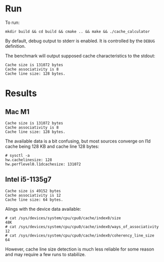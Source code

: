 # Run

To run:
```
mkdir build && cd build && cmake .. && make && ./cache_calculator
```

By default, debug output to stderr is enabled. It is controlled by the `DEBUG` definition.

The benchmark will output supposed cache characteristics to the stdout:
```
Cache size is 131072 bytes
Cache associativity is 8
Cache line size: 128 bytes.
```

# Results

## Mac M1

```
Cache size is 131072 bytes
Cache associativity is 8
Cache line size: 128 bytes.
```

The available data is a bit confusing, but most sources converge on l1d cache being 128 KB and cache line 128 bytes:
```
# sysctl -a 
hw.cachelinesize: 128
hw.perflevel0.l1dcachesize: 131072
```

## Intel i5-1135g7

```
Cache size is 49152 bytes
Cache associativity is 12
Cache line size: 64 bytes.
```

Alings with the device data available:
```
# cat /sys/devices/system/cpu/cpu0/cache/index0/size
48K
# cat /sys/devices/system/cpu/cpu0/cache/index0/ways_of_associativity
12
# cat /sys/devices/system/cpu/cpu0/cache/index0/coherency_line_size
64
```

However, cache line size detection is much less reliable for some reason and may require a few runs to stabilize. 

